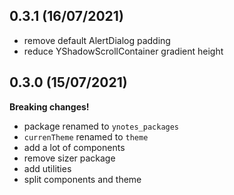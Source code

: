 ## 0.3.1 (16/07/2021)

- remove default AlertDialog padding
- reduce YShadowScrollContainer gradient height 

## 0.3.0 (15/07/2021)

**Breaking changes!**

- package renamed to `ynotes_packages`
- `currenTheme` renamed to `theme`
- add a lot of components
- remove sizer package
- add utilities
- split components and theme